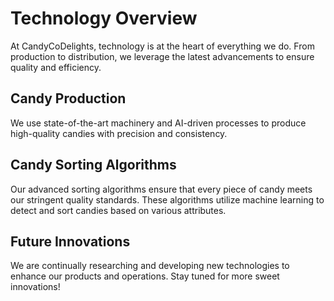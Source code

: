 # Technology Overview

At CandyCoDelights, technology is at the heart of everything we do. From production to distribution, we leverage the latest advancements to ensure quality and efficiency.

## Candy Production

We use state-of-the-art machinery and AI-driven processes to produce high-quality candies with precision and consistency.

## Candy Sorting Algorithms

Our advanced sorting algorithms ensure that every piece of candy meets our stringent quality standards. These algorithms utilize machine learning to detect and sort candies based on various attributes.

## Future Innovations

We are continually researching and developing new technologies to enhance our products and operations. Stay tuned for more sweet innovations!
